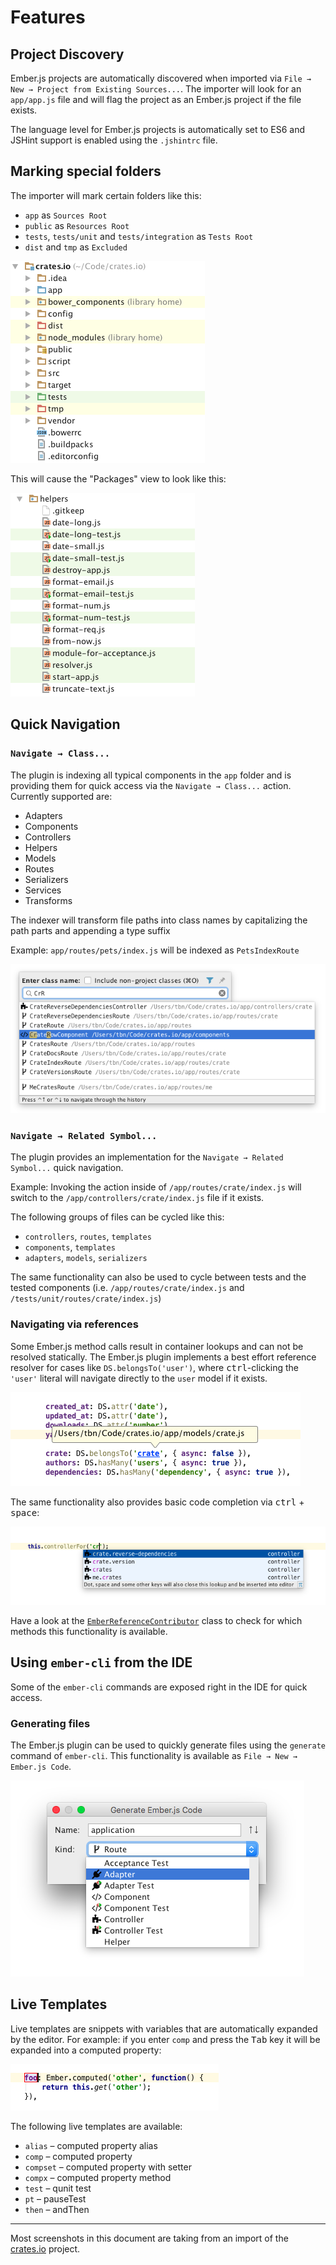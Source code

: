 
Features
===============================================================================


Project Discovery
-------------------------------------------------------------------------------

Ember.js projects are automatically discovered when imported via 
`File → New → Project from Existing Sources...`. The importer will look for an
`app/app.js` file and will flag the project as an Ember.js project if the file
exists.

The language level for Ember.js projects is automatically set to ES6 and
JSHint support is enabled using the `.jshintrc` file.


Marking special folders
-------------------------------------------------------------------------------

The importer will mark certain folders like this:

- `app` as `Sources Root`
- `public` as `Resources Root`
- `tests`, `tests/unit` and `tests/integration` as `Tests Root`
- `dist` and `tmp` as `Excluded`

![Project View](project-view.png)

This will cause the "Packages" view to look like this:

![Packages View](packages-view.png)


Quick Navigation
-------------------------------------------------------------------------------

### `Navigate → Class...`

The plugin is indexing all typical components in the `app` folder and is
providing them for quick access via the `Navigate → Class...` action. Currently
supported are:

- Adapters 
- Components
- Controllers
- Helpers
- Models
- Routes
- Serializers
- Services
- Transforms

The indexer will transform file paths into class names by capitalizing the
path parts and appending a type suffix

Example: `app/routes/pets/index.js` will be indexed as `PetsIndexRoute`

![Navigate → Class...](goto-class.png)


### `Navigate → Related Symbol...`

The plugin provides an implementation for the `Navigate → Related Symbol...`
quick navigation.

Example: Invoking the action inside of `/app/routes/crate/index.js` will
switch to the `/app/controllers/crate/index.js` file if it exists.
 
The following groups of files can be cycled like this:
 
- `controllers`, `routes`, `templates`
- `components`, `templates`
- `adapters`, `models`, `serializers`

The same functionality can also be used to cycle between tests and the tested
components (i.e. `/app/routes/crate/index.js` and 
`/tests/unit/routes/crate/index.js`)


### Navigating via references

Some Ember.js method calls result in container lookups and can not be resolved
statically. The Ember.js plugin implements a best effort reference resolver
for cases like `DS.belongsTo('user')`, where <kbd>ctrl</kbd>-clicking the
`'user'` literal will navigate directly to the `user` model if it exists.

![Reference Resolving](references.png)

The same functionality also provides basic code completion via 
<kbd>ctrl</kbd> + <kbd>space</kbd>:

![Completion](completion.png)

Have a look at the 
[`EmberReferenceContributor`](../src/main/kotlin/com/emberjs/psi/EmberReferenceContributor.kt) 
class to check for which methods this functionality is available.


Using `ember-cli` from the IDE
-------------------------------------------------------------------------------

Some of the `ember-cli` commands are exposed right in the IDE for quick access.

### Generating files

The Ember.js plugin can be used to quickly generate files using the `generate`
command of `ember-cli`. This functionality is available as 
`File → New → Ember.js Code`.

![Blueprints Dialog](blueprints-dialog.png)


Live Templates
-------------------------------------------------------------------------------

Live templates are snippets with variables that are automatically expanded by
the editor. For example: if you enter `comp` and press the <kbd>Tab</kbd> key
it will be expanded into a computed property:

![Live Templates](live-templates.png)

The following live templates are available:

- `alias` – computed property alias
- `comp` – computed property
- `compset` – computed property with setter
- `compx` – computed property method
- `test` – qunit test
- `pt` – pauseTest
- `then` – andThen

-------------------------------------------------------------------------------

Most screenshots in this document are taking from an import of the 
[crates.io](https://github.com/rust-lang/crates.io) project.
